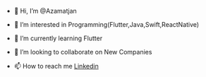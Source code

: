 - 👋 Hi, I’m @Azamatjan

- 👀 I’m interested in Programming(Flutter,Java,Swift,ReactNative)
- 🌱 I’m currently learning Flutter
- 💞️ I’m looking to collaborate on New Companies
- 📫 How to reach me [Linkedin](https://www.linkedin.com/in/azamatjan/)
